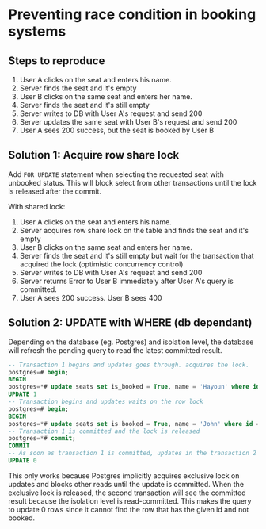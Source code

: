 # Preventing race condition in booking systems

## Steps to reproduce

1. User A clicks on the seat and enters his name.
2. Server finds the seat and it's empty
3. User B clicks on the same seat and enters her name.
4. Server finds the seat and it's still empty
5. Server writes to DB with User A's request and send 200
6. Server updates the same seat with User B's request and send 200
7. User A sees 200 success, but the seat is booked by User B

## Solution 1: Acquire row share lock

Add `FOR UPDATE` statement when selecting the requested seat with unbooked status.
This will block select from other transactions until the lock is released after the commit.

With shared lock:

1. User A clicks on the seat and enters his name.
2. Server acquires row share lock on the table and finds the seat and it's empty
3. User B clicks on the same seat and enters her name.
4. Server finds the seat and it's still empty but wait for the transaction that acquired the lock (optimistic concurrency control)
5. Server writes to DB with User A's request and send 200
6. Server returns Error to User B immediately after User A's query is committed.
7. User A sees 200 success. User B sees 400

## Solution 2: UPDATE with WHERE (db dependant)

Depending on the database (eg. Postgres) and isolation level, the database will refresh the pending query to read the latest committed result.

```sql
-- Transaction 1 begins and updates goes through. acquires the lock.
postgres=# begin;
BEGIN
postgres=*# update seats set is_booked = True, name = 'Hayoun' where id = 42 and is_booked = False;
UPDATE 1
-- Transaction begins and updates waits on the row lock
postgres=# begin;
BEGIN
postgres=*# update seats set is_booked = True, name = 'John' where id = 42 and is_booked = False;
-- Transaction 1 is committed and the lock is released
postgres=*# commit;
COMMIT
-- As soon as transaction 1 is committed, updates in the transaction 2 fails
UPDATE 0
```

This only works because Postgres implicitly acquires exclusive lock on updates and blocks other reads until the update is committed. When the exclusive lock is released, the second transaction will see the committed result because the isolation level is read-committed. This makes the query to update 0 rows since it cannot find the row that has the given id and not booked.
